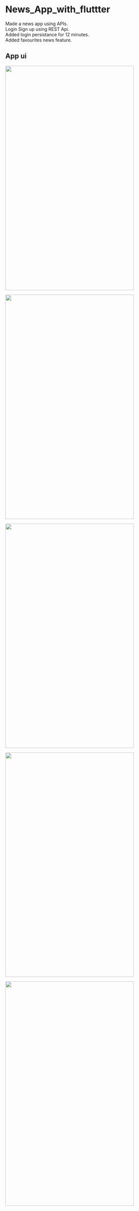 # News_App_with_fluttter

Made a news app using APIs.
<br>
Login Sign up using REST Api.
<br>
Added login persistance for 12 minutes.
<br>
Added favourites news feature.


## App ui
<img src="https://user-images.githubusercontent.com/65916948/127499745-b5410429-fb71-4c2b-85e5-0735bf2bcaf7.jpg" width="400" height="700">
<p></p>
<img src="https://user-images.githubusercontent.com/65916948/127499487-0cc87218-db3c-4fb8-9f3a-1ba36418cf8e.jpg" width="400" height="700">
<p></p>
<img src="https://user-images.githubusercontent.com/65916948/127499506-09042f21-9827-47af-b99a-b545529c0061.jpg" width="400" height="700">
<p></p>
<img src="https://user-images.githubusercontent.com/65916948/127502275-95ec142a-2473-4b23-98c1-71bd1c6f48e6.jpg" width="400" height="700">
<p></p>
<img src='https://user-images.githubusercontent.com/65916948/127501692-4fc58f1c-f894-48e8-aa42-bdab307cd1e9.jpg', width='400' height='700'>






